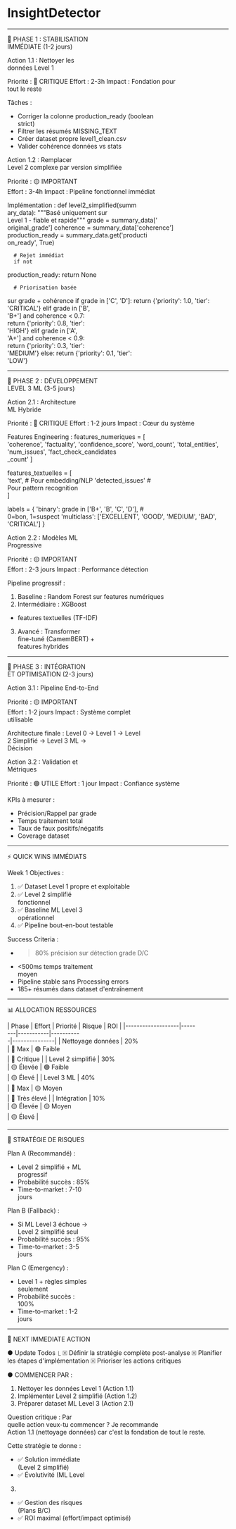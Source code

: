 # InsightDetector
---
  🚀 PHASE 1 : STABILISATION     
   IMMÉDIATE (1-2 jours)

  Action 1.1 : Nettoyer les      
  données Level 1

  Priorité : 🔴 CRITIQUE
  Effort : 2-3h
  Impact : Fondation pour        
  tout le reste

  Tâches :
  - Corriger la colonne
  production_ready (boolean      
  strict)
  - Filtrer les résumés
  MISSING_TEXT
  - Créer dataset propre
  level1_clean.csv
  - Valider cohérence
  données vs stats

  Action 1.2 : Remplacer         
  Level 2 complexe par 
  version simplifiée

  Priorité : 🟡 IMPORTANT        
  Effort : 3-4h
  Impact : Pipeline
  fonctionnel immédiat

  Implémentation :
  def level2_simplified(summ     
  ary_data):
      """Basé uniquement sur     
   Level 1 - fiable et
  rapide"""
      grade = summary_data['     
  original_grade']
      coherence =
  summary_data['coherence']      
      production_ready =
  summary_data.get('producti     
  on_ready', True)

      # Rejet immédiat
      if not
  production_ready:
          return None

      # Priorisation basée       
  sur grade + cohérence
      if grade in ['C',
  'D']:
          return
  {'priority': 1.0, 'tier':      
  'CRITICAL'}
      elif grade in ['B',        
  'B+'] and coherence < 0.7:     
          return
  {'priority': 0.8, 'tier':      
  'HIGH'}
      elif grade in ['A',        
  'A+'] and coherence < 0.9:     
          return
  {'priority': 0.3, 'tier':      
  'MEDIUM'}
      else:
          return
  {'priority': 0.1, 'tier':      
  'LOW'}

  ---
  🤖 PHASE 2 : DÉVELOPPEMENT     
   LEVEL 3 ML (3-5 jours)        

  Action 2.1 : Architecture      
  ML Hybride

  Priorité : 🔴 CRITIQUE
  Effort : 1-2 jours
  Impact : Cœur du système       

  Features Engineering :
  features_numeriques = [        
      'coherence',
  'factuality',
  'confidence_score',
      'word_count',
  'total_entities',
  'num_issues',
      'fact_check_candidates     
  _count'
  ]

  features_textuelles = [        
      'text',  # Pour
  embedding/NLP
      'detected_issues'  #       
  Pour pattern recognition       
  ]

  labels = {
      'binary': grade in
  ['B+', 'B', 'C', 'D'],  #      
  0=bon, 1=suspect
      'multiclass':
  ['EXCELLENT', 'GOOD',
  'MEDIUM', 'BAD',
  'CRITICAL']
  }

  Action 2.2 : Modèles ML        
  Progressive

  Priorité : 🟡 IMPORTANT        
  Effort : 2-3 jours
  Impact : Performance
  détection

  Pipeline progressif :
  1. Baseline : Random
  Forest sur features
  numériques
  2. Intermédiaire : XGBoost     
   + features textuelles
  (TF-IDF)
  3. Avancé : Transformer        
  fine-tuné (CamemBERT) +        
  features hybrides

  ---
  🔧 PHASE 3 : INTÉGRATION       
  ET OPTIMISATION (2-3 
  jours)

  Action 3.1 : Pipeline 
  End-to-End

  Priorité : 🟡 IMPORTANT        
  Effort : 1-2 jours
  Impact : Système complet       
  utilisable

  Architecture finale :
  Level 0 → Level 1 → Level      
  2 Simplifié → Level 3 ML →     
   Décision

  Action 3.2 : Validation et     
   Métriques

  Priorité : 🟢 UTILE
  Effort : 1 jour
  Impact : Confiance système     

  KPIs à mesurer :
  - Précision/Rappel par
  grade
  - Temps traitement total       
  - Taux de faux
  positifs/négatifs
  - Coverage dataset

  ---
  ⚡ QUICK WINS IMMÉDIATS        

  Week 1 Objectives :

  1. ✅ Dataset Level 1
  propre et exploitable
  2. ✅ Level 2 simplifié        
  fonctionnel
  3. ✅ Baseline ML Level 3      
  opérationnel
  4. ✅ Pipeline
  bout-en-bout testable

  Success Criteria :

  - >80% précision sur
  détection grade D/C
  - <500ms temps traitement      
  moyen
  - Pipeline stable sans
  Processing errors
  - 185+ résumés dans
  dataset d'entraînement

  ---
  📊 ALLOCATION RESSOURCES       

  | Phase             |
  Effort | Priorité  |
  Risque    | ROI
  |
  |-------------------|-----     
  ---|-----------|----------     
  -|---------------|
  | Nettoyage données | 20%      
     | 🔴 Max    | 🟢 Faible     
   | 🔴 Critique   |
  | Level 2 simplifié | 30%      
     | 🟡 Élevée | 🟢 Faible     
   | 🟡 Élevé      |
  | Level 3 ML        | 40%      
     | 🔴 Max    | 🟡 Moyen      
   | 🔴 Très élevé |
  | Intégration       | 10%      
     | 🟡 Élevée | 🟡 Moyen      
   | 🟡 Élevé      |

  ---
  🎯 STRATÉGIE DE RISQUES        

  Plan A (Recommandé) :

  - Level 2 simplifié + ML       
  progressif
  - Probabilité succès : 85%     
  - Time-to-market : 7-10        
  jours

  Plan B (Fallback) :

  - Si ML Level 3 échoue →       
  Level 2 simplifié seul
  - Probabilité succès : 95%     
  - Time-to-market : 3-5         
  jours

  Plan C (Emergency) :

  - Level 1 + règles simples     
   seulement
  - Probabilité succès :         
  100%
  - Time-to-market : 1-2         
  jours

  ---
  🚀 NEXT IMMEDIATE ACTION       

● Update Todos
  ⎿  ☒ Définir la stratégie 
       complète post-analyse
     ☒ Planifier les étapes 
       d'implémentation
     ☒ Prioriser les actions 
       critiques

● COMMENCER PAR :

  1. Nettoyer les données 
  Level 1 (Action 1.1)
  2. Implémenter Level 2 
  simplifié (Action 1.2)
  3. Préparer dataset ML 
  Level 3 (Action 2.1)

  Question critique : Par        
  quelle action veux-tu
  commencer ? Je recommande      
  Action 1.1 (nettoyage
  données) car c'est la
  fondation de tout le
  reste.

  Cette stratégie te donne :     
  - ✅ Solution immédiate        
  (Level 2 simplifié)
  - ✅ Évolutivité (ML Level     
   3)
  - ✅ Gestion des risques       
  (Plans B/C)
  - ✅ ROI maximal
  (effort/impact optimisé)       
